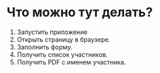 # Что можно тут делать?

1. Запустить приложение
2. Открыть страницу в браузере.
3. Заполнить форму.
4. Получить список участников.
5. Получить PDF с именем участника.
